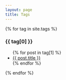 ```yaml
---
layout: page
title: Tags
---
```


{% for tag in site.tags %}
  <h3>{{ tag[0] }}</h3>
  <ul>
    {% for post in tag[1] %}
      <li><a href="{{ site.post.url }}">{{ post.title }}</a></li>
    {% endfor %}
  </ul>
{% endfor %}

